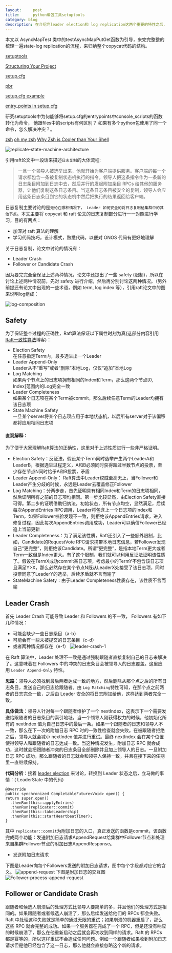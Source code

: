```yaml
---
layout:     post
title:      python编包工具setuptools
category: blog
description: 在介绍完leader election和 log replication这两个重要的特性之后，需要对copycat有一个整体的认识，这次主要讲copycat的整体结构和使用举例。
---
```


本文以 AsyncMapTest 类中的testAsyncMapPutGet函数为引导，来完完整整的梳理一遍state-log replication的流程，来归纳整个copycat代码的结构。

[setuptools](http://setuptools.readthedocs.io/en/latest/)

[Structuring Your Project](http://docs.python-guide.org/en/latest/writing/structure/)

[setup.cfg](http://alexis.notmyidea.org/distutils2/setupcfg.html)

[pbr](http://docs.openstack.org/developer/pbr/)

[setup.cfg example](https://trac.stsci.edu/ssb/stsci_python/browser/sample_project/branches/irafx/trunk/setup.cfg.sample?rev=21893#L48)

[entry_points in setup.cfg](http://stackoverflow.com/questions/774824/explain-python-entry-points)

研究setuptools中为何能够将setup.cfg的entrypoints中console_scripts的函数转化为命令，
他跟files中的scripts有何区别？
如果有多个python包使用了同一个命令，怎么解决冲突？。

[zsh](http://fendrich.se/blog/2012/09/28/no/)
[oh my zsh](https://github.com/robbyrussell/oh-my-zsh)
[Why Zsh is Cooler than Your Shell](http://www.slideshare.net/jaguardesignstudio/why-zsh-is-cooler-than-your-shell-16194692)

![replicate-state-machine-architecture](/images/githubpages/replicate-state-machine-architecture.png)

引用raft论文中一段话来描述`日志复制`的大体流程:   
>一旦一个领导人被选举出来，他就开始为客户端提供服务。客户端的每一个请求都包含一条被复制状态机执行的指令。领导人把这条指令作为一条新的日志条目附加到日志中去，然后并行的发起附加条目 RPCs 给其他的服务器，让他们复制这条日志条目。当这条日志条目被安全的复制，领导人会应用这条日志条目到它的状态机中然后把执行的结果返回给客户端。

日志复制主要讨论的是`无论在哪种情况下， Leader 如何安全的将日志复制给集群中的其他节点`。本文主要将 copycat 和 raft 论文的日志复制部分进行一一对照进行学习，目的有两点：  

* 加深对 raft 算法的理解
* 学习代码技巧，设计模式，熟悉代码，以便对 ONOS 代码有更好地理解

关于日志复制，论文中讨论的情况有：

* Leader Crash
* Follower or Candidate Crash

因为要完完全全保证上述两种情况，论文中还提出了一些 safety (限制)，所以在讨论上述两种情况前，先对 safety 进行介绍，然后再分别讨论这两种情况。（另外前提还有论文中出现的一些术语，例如 term, log index 等），引用raft论文中的图来说明log组成：

![log-composition](/images/githubpages/log-composition.png)

## Safety

为了保证整个过程的正确性，Raft算法保证以下属性时刻为真(这部分内容引用[Raft一致性算法](http://blog.csdn.net/cszhouwei/article/details/38374603)博客)： 

* Election Safety  
在任意指定Term内，最多选举出一个Leader  
* Leader Append-Only  
Leader从不“重写”或者“删除”本地Log，仅仅“追加”本地Log  
* Log Matching  
如果两个节点上的日志项拥有相同的Index和Term，那么这两个节点[0, Index]范围内的Log完全一致  
* Leader Completeness  
如果某个日志项在某个Term被commit，那么后续任意Term的Leader均拥有该日志项  
* State Machine Safety  
一旦某个server将某个日志项应用于本地状态机，以后所有server对于该偏移都将应用相同日志项  

#### 直观解释：
为了便于大家理解Raft算法的正确性，这里对于上述性质进行一些非严格证明。

* Election Safety：反证法，假设某个Term同时选举产生两个LeaderA和LeaderB，根据选举过程定义，A和B必须同时获得超过半数节点的投票，至少存在节点N同时给予A和B投票，矛盾
* Leader Append-Only： Raft算法中Leader权威至高无上，当Follower和Leader产生分歧的时候，永远是Leader去覆盖修正Follower
* Log Matching：分两步走，首先证明具有相同Index和Term的日志项相同，然后证明所有之前的日志项均相同。第一步比较显然，由Election Safety直接可得。第二步的证明借助归纳法，初始状态，所有节点均空，显然满足，后续每次AppendEntries RPC调用，Leader将包含上一个日志项的Index和Term，如果Follower校验发现不一致，则拒绝该AppendEntries请求，进入修复过程，因此每次AppendEntries调用成功，Leader可以确信Follower已经追上当前更新
* Leader Completeness：为了满足该性质，Raft还引入了一些额外限制，比如，Candidate的RequestVote RPC请求携带本地日志信息，若Follower发现自己“更完整”，则拒绝该Candidate。所谓“更完整”，是指本地Term更大或者Term一致但是Index更大。有了这个限制，我们就可以利用反证法证明该性质了。假设在TermX成功commit某日志项，考虑最小的TermY不包含该日志项且满足Y>X，那么必然存在某个节点N既从LeaderX处接受了该日志项，同时投票同意了LeaderY的选举，后续矛盾就不言而喻了
* StateMachine Safety：由于Leader Completeness性质存在，该性质不言而喻

## Leader Crash

首先 Leader Crash 可能导致 Leader 和 Followers 的不一致， Followers 有如下几种情况：

* 可能会缺少一些日志条目（a-b）
* 可能会有一些未被提交的日志条目（c-d）
* 或者两种情况都存在（e-f）
![leader-crash-1](/images/githubpages/leader-crash-1.png)

在 Raft 算法中，Leader 处理不一致是通过强制跟随者直接复制自己的日志来解决了。这意味着在 Followers 中的冲突的日志条目会被领导人的日志覆盖。这里应用 `Leader Append-Only` 特性。

**思路**：领导人必须找到最后两者达成一致的地方，然后删除从那个点之后的所有日志条目，发送自己的日志给跟随者。由 `Log Matching`特性可知，在那个点之前两者的日志完全一致，之后由 Leader 安全的将日志附加给他，这样达到两者完全一致。

**具体做法**：领导人针对每一个跟随者维护了一个 nextIndex，这表示下一个需要发送给跟随者的日志条目的索引地址。当一个领导人刚获得权力的时候，他初始化所有的 nextIndex 值为自己日志中的最后一条。如果一个跟随者的日志和领导人不一致，那么在下一次的附加日志 RPC 时的一致性检查就会失败。在被跟随者拒绝之后，领导人就会减小 nextIndex 值并进行重试。最终 nextIndex 会在某个位置使得领导人和跟随者的日志达成一致。当这种情况发生，附加日志 RPC 就会成功，这时就会把跟随者冲突的日志条目全部删除并且加上领导人的日志。一旦附加日志 RPC 成功，那么跟随者的日志就会和领导人保持一致，并且在接下来的任期里一直继续保持。

**代码分析**：接着 [leader election][] 来讨论，转换到 Leader 状态之后，立马做的事情：( LeaderState 中的代码)

    @Override
    public synchronized CompletableFuture<Void> open() {
    return super.open()
      .thenRun(this::applyEntries)
      .thenRun(replicator::commit)
      .thenRun(this::takeLeadership)
      .thenRun(this::startHeartbeatTimer);
    }
其中 `replicator::commit`为附加日志的入口，真正发送的函数是commit，该函数完成两个功能：发送附加日志请求AppendRequest给集群中Follower节点和处理来自集群Follower节点的附加日志AppendResponse。

* 发送附加日志请求  

下图是Leader向每个Followers发送的附加日志请求，图中每个字段都对应它的含义。
![append-request](/images/githubpages/append-request.png)
下图是附加日志的交互图
![Follower-process-append-request](/images/githubpages/Follower-process-append-request.png)

## Follower or Candidate Crash

跟随者和候选人崩溃后的处理方式比领导人要简单的多，并且他们的处理方式是相同的。如果跟随者或者候选人崩溃了，那么后续发送给他们的 RPCs 都会失败。Raft 中处理这种失败就是简单的通过无限的重试；如果崩溃的机器重启了，那么这些 RPC 就会完整的成功。如果一个服务器在完成了一个 RPC，但是还没有响应的时候崩溃了，那么在他重新启动之后就会再次收到同样的请求。Raft 的 RPCs 都是幂等的，所以这样重试不会造成任何问题。例如一个跟随者如果收到附加日志请求但是他已经包含了这一日志，那么他就会直接忽略这个新的请求。


[leader election]:http://kailongli.github.io/distribute-features1/ "leader election"


